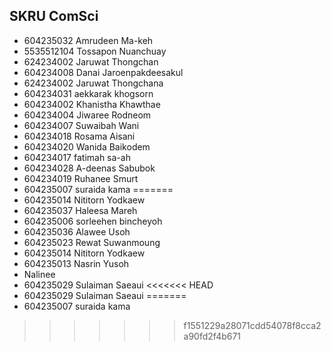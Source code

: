 ## SKRU ComSci
- 604235032 Amrudeen Ma-keh
- 5535512104 Tossapon Nuanchuay
- 624234002 Jaruwat Thongchan
- 604234008  Danai Jaroenpakdeesakul
- 624234002 Jaruwat Thongchana
- 604234031 aekkarak khogsorn 
- 604234002 Khanistha Khawthae
- 604234004 Jiwaree Rodneom
- 604234007 Suwaibah Wani
- 604234018 Rosama Aisani
- 604234020 Wanida Baikodem
- 604234017 fatimah sa-ah
- 604234028 A-deenas Sabubok
- 604234019 Ruhanee Smurt
- 604235007 suraida kama
=======
- 604235014 Nititorn Yodkaew
- 604235037 Haleesa Mareh
- 604235006 sorleehen bincheyoh
- 604235036 Alawee Usoh
- 604235023 Rewat Suwanmoung
- 604235014 Nititorn Yodkaew
- 604235013 Nasrin Yusoh
- Nalinee
- 604235029 Sulaiman Saeaui
<<<<<<< HEAD
- 604235029 Sulaiman Saeaui
=======
- 604235007 suraida kama


>>>>>>> f1551229a28071cdd54078f8cca2a90fd2f4b671
